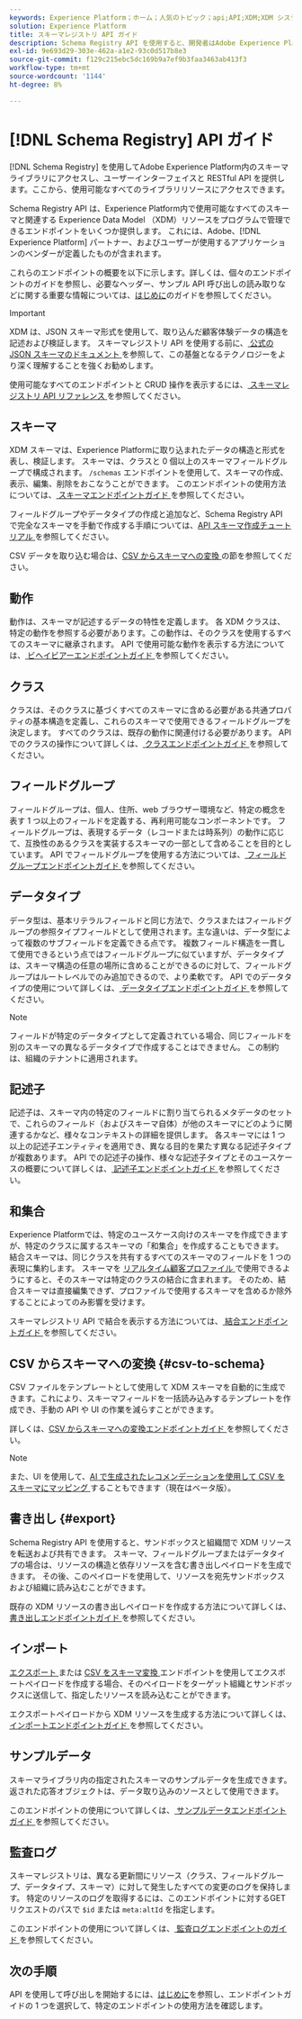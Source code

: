 ```yaml
---
keywords: Experience Platform；ホーム；人気のトピック；api;API;XDM;XDM システム；エクスペリエンスデータモデル；エクスペリエンスデータモデル；データモデル；スキーマレジストリ；
solution: Experience Platform
title: スキーマレジストリ API ガイド
description: Schema Registry API を使用すると、開発者はAdobe Experience Platform内のすべてのスキーマと関連する Experience Data Model （XDM）リソースをプログラムで管理できます。 このガイドに従って、API を使用した主な操作の実行方法を学習します。
exl-id: 9e693d29-303e-462a-a1e2-93c0d517b8e3
source-git-commit: f129c215ebc5dc169b9a7ef9b3faa3463ab413f3
workflow-type: tm+mt
source-wordcount: '1144'
ht-degree: 8%

---
```


# [!DNL Schema Registry] API ガイド

[!DNL Schema Registry] を使用してAdobe Experience Platform内のスキーマライブラリにアクセスし、ユーザーインターフェイスと RESTful API を提供します。ここから、使用可能なすべてのライブラリリソースにアクセスできます。

Schema Registry API は、Experience Platform内で使用可能なすべてのスキーマと関連する Experience Data Model （XDM）リソースをプログラムで管理できるエンドポイントをいくつか提供します。 これには、Adobe、[!DNL Experience Platform] パートナー、およびユーザーが使用するアプリケーションのベンダーが定義したものが含まれます。

これらのエンドポイントの概要を以下に示します。詳しくは、個々のエンドポイントのガイドを参照し、必要なヘッダー、サンプル API 呼び出しの読み取りなどに関する重要な情報については、[はじめに](./getting-started.md)のガイドを参照してください。

>[!IMPORTANT]
>
>XDM は、JSON スキーマ形式を使用して、取り込んだ顧客体験データの構造を記述および検証します。 スキーマレジストリ API を使用する前に、[ 公式の JSON スキーマのドキュメント ](https://json-schema.org/) を参照して、この基盤となるテクノロジーをより深く理解することを強くお勧めします。

使用可能なすべてのエンドポイントと CRUD 操作を表示するには、[ スキーマレジストリ API リファレンス ](https://www.adobe.io/experience-platform-apis/references/schema-registry/) を参照してください。

## スキーマ

XDM スキーマは、Experience Platformに取り込まれたデータの構造と形式を表し、検証します。 スキーマは、クラスと 0 個以上のスキーマフィールドグループで構成されます。 `/schemas` エンドポイントを使用して、スキーマの作成、表示、編集、削除をおこなうことができます。 このエンドポイントの使用方法については、[ スキーマエンドポイントガイド ](./schemas.md) を参照してください。

フィールドグループやデータタイプの作成と追加など、Schema Registry API で完全なスキーマを手動で作成する手順については、[API スキーマ作成チュートリアル ](../tutorials/create-schema-api.md) を参照してください。

CSV データを取り込む場合は、[CSV からスキーマへの変換 ](#csv-to-schema) の節を参照してください。

## 動作

動作は、スキーマが記述するデータの特性を定義します。 各 XDM クラスは、特定の動作を参照する必要があります。この動作は、そのクラスを使用するすべてのスキーマに継承されます。 API で使用可能な動作を表示する方法については、[ ビヘイビアーエンドポイントガイド ](./behaviors.md) を参照してください。

## クラス

クラスは、そのクラスに基づくすべてのスキーマに含める必要がある共通プロパティの基本構造を定義し、これらのスキーマで使用できるフィールドグループを決定します。 すべてのクラスは、既存の動作に関連付ける必要があります。 API でのクラスの操作について詳しくは、[ クラスエンドポイントガイド ](./classes.md) を参照してください。

## フィールドグループ

フィールドグループは、個人、住所、web ブラウザー環境など、特定の概念を表す 1 つ以上のフィールドを定義する、再利用可能なコンポーネントです。 フィールドグループは、表現するデータ（レコードまたは時系列）の動作に応じて、互換性のあるクラスを実装するスキーマの一部として含めることを目的としています。 API でフィールドグループを使用する方法については、[ フィールドグループエンドポイントガイド ](./field-groups.md) を参照してください。

## データタイプ

データ型は、基本リテラルフィールドと同じ方法で、クラスまたはフィールドグループの参照タイプフィールドとして使用されます。主な違いは、データ型によって複数のサブフィールドを定義できる点です。 複数フィールド構造を一貫して使用できるという点ではフィールドグループに似ていますが、データタイプは、スキーマ構造の任意の場所に含めることができるのに対して、フィールドグループはルートレベルでのみ追加できるので、より柔軟です。 API でのデータタイプの使用について詳しくは、[ データタイプエンドポイントガイド ](./data-types.md) を参照してください。

>[!NOTE]
>
>フィールドが特定のデータタイプとして定義されている場合、同じフィールドを別のスキーマの異なるデータタイプで作成することはできません。 この制約は、組織のテナントに適用されます。

## 記述子

記述子は、スキーマ内の特定のフィールドに割り当てられるメタデータのセットで、これらのフィールド（およびスキーマ自体）が他のスキーマにどのように関連するかなど、様々なコンテキストの詳細を提供します。 各スキーマには 1 つ以上の記述子エンティティを適用でき、異なる目的を果たす異なる記述子タイプが複数あります。 API での記述子の操作、様々な記述子タイプとそのユースケースの概要について詳しくは、[ 記述子エンドポイントガイド ](./descriptors.md) を参照してください。

## 和集合

Experience Platformでは、特定のユースケース向けのスキーマを作成できますが、特定のクラスに属するスキーマの「和集合」を作成することもできます。 結合スキーマは、同じクラスを共有するすべてのスキーマのフィールドを 1 つの表現に集約します。 スキーマを [ リアルタイム顧客プロファイル ](../../profile/home.md) で使用できるようにすると、そのスキーマは特定のクラスの結合に含まれます。 そのため、結合スキーマは直接編集できず、プロファイルで使用するスキーマを含めるか除外することによってのみ影響を受けます。

スキーマレジストリ API で結合を表示する方法については、[ 結合エンドポイントガイド ](./unions.md) を参照してください。

## CSV からスキーマへの変換 {#csv-to-schema}

CSV ファイルをテンプレートとして使用して XDM スキーマを自動的に生成できます。これにより、スキーマフィールドを一括読み込みするテンプレートを作成でき、手動の API や UI の作業を減らすことができます。

詳しくは、[CSV からスキーマへの変換エンドポイントガイド ](./export.md) を参照してください。

>[!NOTE]
>
>また、UI を使用して、[AI で生成されたレコメンデーションを使用して CSV をスキーマにマッピング ](../../ingestion/tutorials/map-csv/recommendations.md) することもできます（現在はベータ版）。

## 書き出し {#export}

Schema Registry API を使用すると、サンドボックスと組織間で XDM リソースを転送および共有できます。 スキーマ、フィールドグループまたはデータタイプの場合は、リソースの構造と依存リソースを含む書き出しペイロードを生成できます。 その後、このペイロードを使用して、リソースを宛先サンドボックスおよび組織に読み込むことができます。

既存の XDM リソースの書き出しペイロードを作成する方法について詳しくは、[ 書き出しエンドポイントガイド ](./export.md) を参照してください。

## インポート

[ エクスポート ](#export) または [CSV をスキーマ変換 ](./import.md) エンドポイントを使用してエクスポートペイロードを作成する場合、そのペイロードをターゲット組織とサンドボックスに送信して、指定したリソースを読み込むことができます。

エクスポートペイロードから XDM リソースを生成する方法について詳しくは、[ インポートエンドポイントガイド ](./export.md) を参照してください。

## サンプルデータ

スキーマライブラリ内の指定されたスキーマのサンプルデータを生成できます。 返された応答オブジェクトは、データ取り込みのソースとして使用できます。

このエンドポイントの使用について詳しくは、[ サンプルデータエンドポイントガイド ](./sample-data.md) を参照してください。

## 監査ログ

スキーマレジストリは、異なる更新間にリソース（クラス、フィールドグループ、データタイプ、スキーマ）に対して発生したすべての変更のログを保持します。 特定のリソースのログを取得するには、このエンドポイントに対するGET リクエストのパスで `$id` または `meta:altId` を指定します。

このエンドポイントの使用について詳しくは、[ 監査ログエンドポイントのガイド ](./audit-log.md) を参照してください。

## 次の手順

 API を使用して呼び出しを開始するには、[はじめに](./getting-started.md)を参照し、エンドポイントガイドの 1 つを選択して、特定のエンドポイントの使用方法を確認します。
